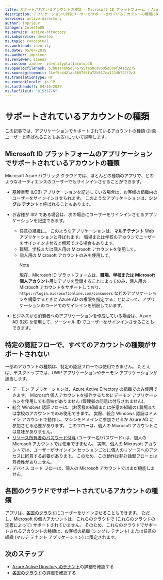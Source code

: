 ```yaml
---
title: サポートされているアカウントの種類 - Microsoft ID プラットフォーム | Azure
description: アプリケーションの対象ユーザーとサポートされているアカウントの種類に関する概念的なドキュメント
services: active-directory
author: jmprieur
manager: CelesteDG
ms.service: active-directory
ms.subservice: develop
ms.topic: conceptual
ms.workload: identity
ms.date: 05/07/2019
ms.author: jmprieur
ms.reviewer: saeeda
ms.custom: aaddev, identityplatformtop40
ms.openlocfilehash: b3b0114bb5d545755fe59c49605d6def341d2275
ms.sourcegitcommit: 31ef5e4d21aa889756fa72b857ca173db727f2c3
ms.translationtype: HT
ms.contentlocale: ja-JP
ms.lasthandoff: 04/16/2020
ms.locfileid: "81535776"
---
```

# <a name="supported-account-types"></a>サポートされているアカウントの種類

この記事では、アプリケーションでサポートされているアカウントの種類 (対象ユーザーと呼ばれることもある) について説明します。

<!-- This section can be in an include for many of the scenarios (SPA, web app signing-in users, protecting a web API, Desktop (depending on the flows), Mobile -->

## <a name="supported-accounts-types-in-microsoft-identity-platform-applications"></a>Microsoft ID プラットフォームのアプリケーションでサポートされているアカウントの種類

Microsoft Azure パブリック クラウドでは、ほとんどの種類のアプリで、どのようなオーディエンスのユーザーでもサインインさせることができます。

- 基幹業務 (LOB) アプリケーションを記述している場合は、お客様の組織内のユーザーをサインインさせられます。 このようなアプリケーションは、**シングル テナント**と呼ばれることもあります。
- お客様が ISV である場合は、次の場合にユーザーをサインインさせるアプリケーションを記述できます。

  - 任意の組織に。 このようなアプリケーションは、**マルチテナント** Web アプリケーションと呼ばれます。 職場または学校のアカウンでユーザーをサインインさせると解釈できる場合もあります。
  - 職場、学校または個人用の Microsoft アカウントを使用して。
  - 個人用の Microsoft アカウントのみを使用して。
    > [!NOTE]
    > 現在、Microsoft ID プラットフォームは、**職場、学校または Microsoft 個人アカウント**用にアプリを登録することによってのみ、個人用の Microsoft アカウントをサポートしており、`https://login.microsoftonline.com/consumers` などのアプリケーションを構築するときに Azure AD の権限を指定することによって、アプリケーションのコードでのサインインを制限しています。

- ビジネスから消費者へのアプリケーションを作成している場合は、Azure AD B2C を使用して、ソーシャル ID でユーザーをサインインさせることもできます。

## <a name="certain-authentication-flows-dont-support-all-the-account-types"></a>特定の認証フローで、すべてのアカウントの種類がサポートされない

一部のアカウントの種類は、特定の認証フローでは使用できません。 たとえば、デスクトップでは、UWP アプリケーションやデーモン アプリケーションが該当します。

- デーモン アプリケーションは、Azure Active Directory の組織でのみ使用できます。 Microsoft 個人アカウントを操作するためにデーモン アプリケーションを使用しても意味がありません (管理者の同意は付与されません)。
- 統合 Windows 認証フローは、(お客様の組織または任意の組織の) 職場または学校のアカウントでのみ使用できます。 実際、統合 Windows 認証はドメイン アカウントで動作し、マシンをドメインに参加させるか Azure AD に参加させる必要があります。 このフローは、個人の Microsoft アカウントには意味がありません。
- [リソース所有者のパスワード付与](./v2-oauth-ropc.md) (ユーザー名/パスワード) は、個人の Microsoft アカウントでは使用できません。 実際、個人の Microsoft アカウントでは、ユーザーがサインイン セッションごとに個人のリソースへのアクセスに同意する必要があります。 このため、この動作は非対話型フローとは互換性がありません。
- デバイス コード フローは、個人の Microsoft アカウントではまだ機能しません。

## <a name="supported-account-types-in-national-clouds"></a>各国のクラウドでサポートされているアカウントの種類

 アプリは、[各国のクラウド](authentication-national-cloud.md)にユーザーをサインさせることもできます。 ただし、Microsoft の個人アカウントは、これらのクラウドで (これらのクラウドの定義によって) サポートされていません。 そのため、これらのクラウドでサポートされるアカウントの種類は、お客様の組織 (シングル テナント) または任意の組織 (マルチ テナント アプリケーション) に限定されます。

## <a name="next-steps"></a>次のステップ

- [Azure Active Directory のテナント](./single-and-multi-tenant-apps.md)の詳細を確認する
- [各国のクラウド](./authentication-national-cloud.md)の詳細を確認する
